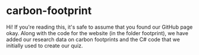 # carbon-footprint
Hi! If you're reading this, it's safe to assume that you found our GitHub page okay.
Along with the code for the website (in the folder footprint), we have added our research data on carbon footprints and the C# code that we initially used to create our quiz.
